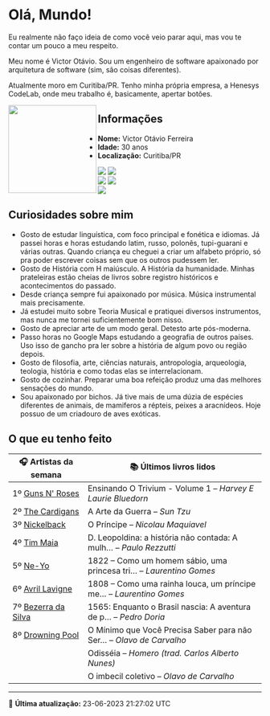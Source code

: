 # Olá, Mundo!

Eu realmente não faço ideia de como você veio parar aqui, mas vou te contar um pouco a meu respeito.

Meu nome é Victor Otávio. Sou um engenheiro de software apaixonado por arquitetura de software (sim, são coisas diferentes).

Atualmente moro em Curitiba/PR. Tenho minha própria empresa, a Henesys CodeLab, onde meu trabalho é, basicamente, apertar botões.

<img align="left" src="https://github.com/vctrtvfrrr/vctrtvfrrr/raw/master/octocat.png" alt="" width="175" />

## Informações

- **Nome:** Victor Otávio Ferreira
- **Idade:** 30 anos
- **Localização:** Curitiba/PR

[![](https://img.shields.io/badge/LinkedIn-victorotavio-blue)](https://www.linkedin.com/in/victorotavio/) [![](https://img.shields.io/badge/Twitter-@vctrtvfrrr-blue)](https://twitter.com/vctrtvfrrr)  
[![](https://img.shields.io/badge/GitHub-vctrtvfrrr-24292e)](https://github.com/vctrtvfrrr) [![](https://img.shields.io/badge/GitLab-vctrtvfrrr-ec5d16)](https://gitlab.com/vctrtvfrrr)  
[![](https://img.shields.io/badge/Email-victor@otavioferreira.com.br-red)](mailto:victor@otavioferreira.com.br)  

## Curiosidades sobre mim

-   Gosto de estudar linguística, com foco principal e fonética e idiomas. Já passei horas e horas estudando latim, russo, polonês, tupi-guarani e várias outras. Quando criança eu cheguei a criar um alfabeto próprio, só pra poder escrever coisas sem que os outros pudessem ler.
-   Gosto de História com H maiúsculo. A História da humanidade. Minhas prateleiras estão cheias de livros sobre registro históricos e acontecimentos do passado.
-   Desde criança sempre fui apaixonado por música. Música instrumental mais precisamente.
-   Já estudei muito sobre Teoria Musical e pratiquei diversos instrumentos, mas nunca me tornei suficientemente bom nisso.
-   Gosto de apreciar arte de um modo geral. Detesto arte pós-moderna.
-   Passo horas no Google Maps estudando a geografia de outros países. Uso isso de gancho pra ler sobre a história de algum povo ou região depois.
-   Gosto de filosofia, arte, ciências naturais, antropologia, arqueologia, teologia, história e como todas elas se interrelacionam.
-   Gosto de cozinhar. Preparar uma boa refeição produz uma das melhores sensações do mundo.
-   Sou apaixonado por bichos. Já tive mais de uma dúzia de espécies diferentes de animais, de mamiferos a répteis, peixes a aracnídeos. Hoje possuo de um criadouro de aves exóticas.


## O que eu tenho feito

|                       🎧 Artistas da semana                       |                      📚 Últimos livros lidos                      |
|-------------------------------------------------------------------|-------------------------------------------------------------------|
| 1º [Guns N' Roses](https://www.last.fm/music/Guns+N%27+Roses)     | Ensinando O Trivium - Volume 1	–	_Harvey E Laurie Bluedorn_         |
| 2º [The Cardigans](https://www.last.fm/music/The+Cardigans)       | A Arte da Guerra	–	_Sun Tzu_                                        |
| 3º [Nickelback](https://www.last.fm/music/Nickelback)             | O Príncipe	–	_Nicolau Maquiavel_                                    |
| 4º [Tim Maia](https://www.last.fm/music/Tim+Maia)                 | D. Leopoldina: a história não contada: A mulh…	–	_Paulo Rezzutti_   |
| 5º [Ne-Yo](https://www.last.fm/music/Ne-Yo)                       | 1822 – Como um homem sábio, uma princesa tri…	–	_Laurentino Gomes_  |
| 6º [Avril Lavigne](https://www.last.fm/music/Avril+Lavigne)       | 1808 – Como uma rainha louca, um príncipe me…	–	_Laurentino Gomes_  |
| 7º [Bezerra da Silva](https://www.last.fm/music/Bezerra+da+Silva) | 1565: Enquanto o Brasil nascia: A aventura de p…	–	_Pedro Doria_    |
| 8º [Drowning Pool](https://www.last.fm/music/Drowning+Pool)       | O Mínimo que Você Precisa Saber para não Ser…	–	_Olavo de Carvalho_ |
|                                                                   | Odisséia	–	_Homero (trad. Carlos Alberto Nunes)_                    |
|                                                                   | O imbecil coletivo	–	_Olavo de Carvalho_                            |


---

🚀 **Última atualização:** 23-06-2023 21:27:02 UTC